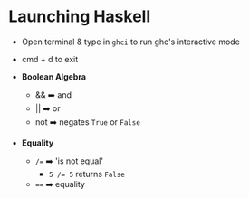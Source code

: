 # Launching Haskell 

- Open terminal & type in `ghci` to run ghc's interactive mode

- cmd + d to exit

- __Boolean Algebra__
  - && ➡️ and
  - || ➡️ or
  - not ➡️ negates `True` or `False`

- __Equality__
  - `/=` ➡️ 'is not equal'
    - `5 /= 5` returns `False`
  - `==` ➡️ equality